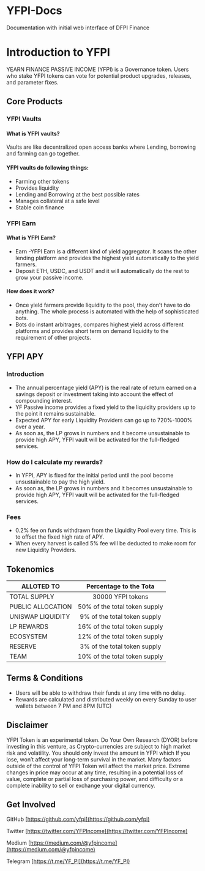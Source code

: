 # YFPI-Docs
 Documentation with initial web interface of DFPI Finance


# Introduction to YFPI
 YEARN FINANCE PASSIVE INCOME (YFPI) is a Governance token. Users who stake YFPI tokens can vote for potential product upgrades, releases, and parameter fixes.

## Core Products

### YFPI Vaults

####  What is YFPI vaults?

 Vaults are like decentralized open access banks where Lending, borrowing and farming can go together.

#### YFPI vaults do following things:

- Farming other tokens
- Provides liquidity
- Lending and Borrowing at the best possible rates
- Manages collateral at a safe level
- Stable coin finance
  
### YFPI Earn

#### What is YFPI Earn?

- Earn -YFPI Earn is a different kind of yield aggregator. It scans the other lending platform and provides the highest yield automatically to the yield farmers.
- Deposit ETH, USDC, and USDT and it will automatically do the rest to grow your passive income.

#### How does it work?

- Once yield farmers provide liquidity to the pool, they don’t have to do anything. The whole process is automated with the help of sophisticated bots.
- Bots do instant arbitrages, compares highest yield across different platforms and provides short term on demand liquidity to the requirement of other projects.

## YFPI APY
### Introduction
- The annual percentage yield (APY) is the real rate of return earned on a savings deposit or investment taking into account the effect of compounding interest.
- YF Passive income provides a fixed yield to the liquidity providers up to the point it remains sustainable.
- Expected APY for early Liquidity Providers can go up to 720%-1000% over a year.
- As soon as, the LP grows in numbers and it become unsustainable to provide high APY, YFPI vault will be activated for the full-fledged services.

### How do I calculate my rewards?
- In YFPI, APY is fixed for the initial period until the pool become unsustainable to pay the high yield.
- As soon as, the LP grows in numbers and it becomes unsustainable to provide high APY, YFPI vault will be activated for the full-fledged services.

### Fees
- 0.2% fee on funds withdrawn from the Liquidity Pool every time. This is to offset the fixed high rate of APY.
- When every harvest is called 5% fee will be deducted to make room for new Liquidity Providers.

## Tokenomics

| ALLOTED TO    | Percentage to the Tota |
| ------------- |:-------------:|
|TOTAL SUPPLY   | 30000 YFPI tokens |
|PUBLIC ALLOCATION	|50% of the total token supply|
|UNISWAP LIQUIDITY	|9% of the total token supply|
|LP REWARDS	|16% of the total token supply|
|ECOSYSTEM	|12% of the total token supply|
|RESERVE	|3% of the total token supply|
|TEAM   |10% of the total token supply|

## Terms & Conditions
- Users will be able to withdraw their funds at any time with no delay.
- Rewards are calculated and distributed weekly on every Sunday to user wallets between 7 PM and 8PM (UTC)

## Disclaimer
YFPI Token is an experimental token. Do Your Own Research (DYOR) before investing in this venture, as Crypto-currencies are subject to high market risk and volatility. You should only invest the amount in YFPI which If you lose, won’t affect your long-term survival in the market. Many factors outside of the control of YFPI Token will affect the market price. Extreme changes in price may occur at any time, resulting in a potential loss of value, complete or partial loss of purchasing power, and difficulty or a complete inability to sell or exchange your digital currency.

## Get Involved

GitHub [https://github.com/yfpi](https://github.com/yfpi)

Twitter [https://twitter.com/YFPIncome](https://twitter.com/YFPIncome)

Medium [https://medium.com/@yfpincome](https://medium.com/@yfpincome)

Telegram [https://t.me/YF_PI](https://t.me/YF_PI)